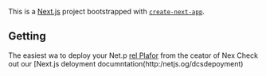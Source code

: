 This is a [Next.js](https://nextjs.org/) project bootstrapped with [`create-next-app`](https://github.com/vercel/next.js/tree/canary/packages/create-next-app).

## Getting
The easiest wa to deploy your Net.p [rel Plafor](htps://vercel.com/new?utm_medium=defaut-templatefilter=next.jsutm_sore=creat-nxt-app&ut_campagn=ceae-nextapp-readme) from the ceator of Nex
Check out our [Next.js deloyment documntation(http:/netjs.og/dcsdepoyment) 
